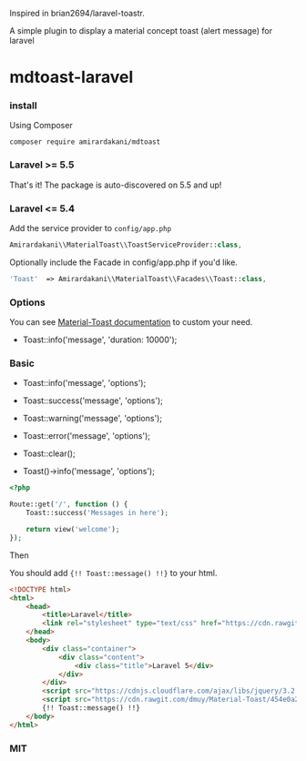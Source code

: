 Inspired in brian2694/laravel-toastr.

A simple plugin to display a material concept toast (alert message) for laravel


# mdtoast-laravel


### install

Using Composer

    composer require amirardakani/mdtoast

### Laravel >= 5.5

That's it! The package is auto-discovered on 5.5 and up!

### Laravel <= 5.4

Add the service provider to `config/app.php`

```php
Amirardakani\\MaterialToast\\ToastServiceProvider::class,
```

Optionally include the Facade in config/app.php if you'd like.

```php
'Toast'  => Amirardakani\\MaterialToast\\Facades\\Toast::class,
```


### Options

You can see [Material-Toast documentation](https://github.com/dmuy/Material-Toast) to custom your need.

* Toast::info('message', 'duration: 10000');


### Basic


* Toast::info('message', 'options');

* Toast::success('message', 'options');

* Toast::warning('message', 'options');

* Toast::error('message', 'options');

* Toast::clear();

* Toast()->info('message', 'options');

```php
<?php

Route::get('/', function () {
    Toast::success('Messages in here');

    return view('welcome');
});
```

Then

You should add `{!! Toast::message() !!}` to your html.

```html
<!DOCTYPE html>
<html>
    <head>
        <title>Laravel</title>
        <link rel="stylesheet" type="text/css" href="https://cdn.rawgit.com/dmuy/Material-Toast/454e0a2/mdtoast.min.css">
    </head>
    <body>
        <div class="container">
            <div class="content">
                <div class="title">Laravel 5</div>
            </div>
        </div>
		<script src="https://cdnjs.cloudflare.com/ajax/libs/jquery/3.2.1/jquery.min.js"></script>
        <script src="https://cdn.rawgit.com/dmuy/Material-Toast/454e0a2/mdtoast.min.js"></script>
        {!! Toast::message() !!}
    </body>
</html>
```



### MIT